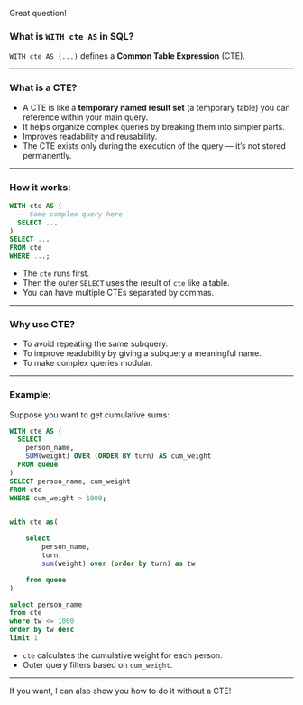 Great question!

### What is `WITH cte AS` in SQL?

`WITH cte AS (...)` defines a **Common Table Expression** (CTE).

---

### What is a CTE?

* A CTE is like a **temporary named result set** (a temporary table) you can reference within your main query.
* It helps organize complex queries by breaking them into simpler parts.
* Improves readability and reusability.
* The CTE exists only during the execution of the query — it’s not stored permanently.

---

### How it works:

```sql
WITH cte AS (
  -- Some complex query here
  SELECT ...
)
SELECT ...
FROM cte
WHERE ...;
```

* The `cte` runs first.
* Then the outer `SELECT` uses the result of `cte` like a table.
* You can have multiple CTEs separated by commas.

---

### Why use CTE?

* To avoid repeating the same subquery.
* To improve readability by giving a subquery a meaningful name.
* To make complex queries modular.

---

### Example:

Suppose you want to get cumulative sums:

```sql
WITH cte AS (
  SELECT
    person_name,
    SUM(weight) OVER (ORDER BY turn) AS cum_weight
  FROM queue
)
SELECT person_name, cum_weight
FROM cte
WHERE cum_weight > 1000;
```

```sql

with cte as(

    select 
        person_name,
        turn,
        sum(weight) over (order by turn) as tw

    from queue
)

select person_name
from cte
where tw <= 1000
order by tw desc
limit 1

```


* `cte` calculates the cumulative weight for each person.
* Outer query filters based on `cum_weight`.

---

If you want, I can also show you how to do it without a CTE!
